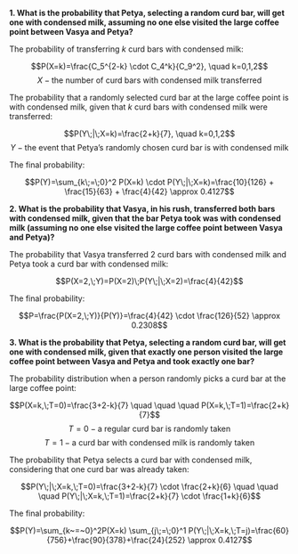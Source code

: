 **1. What is the probability that Petya, selecting a random curd bar, will get one with condensed milk, assuming no one else visited the large coffee point between Vasya and Petya?**

The probability of transferring $k$ curd bars with condensed milk:

$$P(X=k)=\frac{C_5^{2-k} \cdot C_4^k}{C_9^2}, \quad k=0,1,2$$
$$X-\text{the number of curd bars with condensed milk transferred}$$

The probability that a randomly selected curd bar at the large coffee point is with condensed milk, given that $k$ curd bars with condensed milk were transferred:

$$P(Y\;|\;X=k)=\frac{2+k}{7}, \quad k=0,1,2$$
$$Y-\text{the event that Petya's randomly chosen curd bar is with condensed milk}$$

The final probability:

$$P(Y)=\sum_{k\;=\;0}^2 P(X=k) \cdot P(Y\;|\;X=k)=\frac{10}{126} + \frac{15}{63} + \frac{4}{42} \approx 0.4127$$

**2. What is the probability that Vasya, in his rush, transferred both bars with condensed milk, given that the bar Petya took was with condensed milk (assuming no one else visited the large coffee point between Vasya and Petya)?**

The probability that Vasya transferred 2 curd bars with condensed milk and Petya took a curd bar with condensed milk:

$$P(X=2,\;Y)=P(X=2)\;P(Y\;|\;X=2)=\frac{4}{42}$$

The final probability:

$$P=\frac{P(X=2,\;Y)}{P(Y)}=\frac{4}{42} \cdot \frac{126}{52} \approx 0.2308$$

**3. What is the probability that Petya, selecting a random curd bar, will get one with condensed milk, given that exactly one person visited the large coffee point between Vasya and Petya and took exactly one bar?**

The probability distribution when a person randomly picks a curd bar at the large coffee point:

$$P(X=k,\;T=0)=\frac{3+2-k}{7} \quad \quad \quad P(X=k,\;T=1)=\frac{2+k}{7}$$
$$T=0-\text{a regular curd bar is randomly taken}$$
$$T=1-\text{a curd bar with condensed milk is randomly taken}$$

The probability that Petya selects a curd bar with condensed milk, considering that one curd bar was already taken:

$$P(Y\;|\;X=k,\;T=0)=\frac{3+2-k}{7} \cdot \frac{2+k}{6} \quad \quad \quad P(Y\;|\;X=k,\;T=1)=\frac{2+k}{7} \cdot \frac{1+k}{6}$$

The final probability:

$$P(Y)=\sum_{k~=~0}^2P(X=k) \sum_{j\;=\;0}^1 P(Y\;|\;X=k,\;T=j)=\frac{60}{756}+\frac{90}{378}+\frac{24}{252} \approx 0.4127$$

